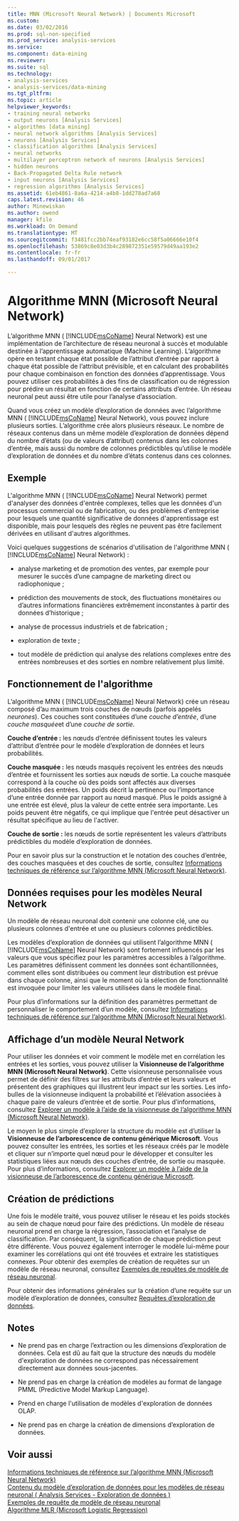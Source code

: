 ```yaml
---
title: MNN (Microsoft Neural Network) | Documents Microsoft
ms.custom: 
ms.date: 03/02/2016
ms.prod: sql-non-specified
ms.prod_service: analysis-services
ms.service: 
ms.component: data-mining
ms.reviewer: 
ms.suite: sql
ms.technology:
- analysis-services
- analysis-services/data-mining
ms.tgt_pltfrm: 
ms.topic: article
helpviewer_keywords:
- training neural networks
- output neurons [Analysis Services]
- algorithms [data mining]
- neural network algorithms [Analysis Services]
- neurons [Analysis Services]
- classification algorithms [Analysis Services]
- neural networks
- multilayer perceptron network of neurons [Analysis Services]
- hidden neurons
- Back-Propagated Delta Rule network
- input neurons [Analysis Services]
- regression algorithms [Analysis Services]
ms.assetid: 61eb4861-8a6a-4214-a4b8-1dd278ad7a68
caps.latest.revision: 46
author: Minewiskan
ms.author: owend
manager: kfile
ms.workload: On Demand
ms.translationtype: MT
ms.sourcegitcommit: f3481fcc2bb74eaf93182e6cc58f5a06666e10f4
ms.openlocfilehash: 53869c8e03d3b4c289872351e59579d49aa193e2
ms.contentlocale: fr-fr
ms.lasthandoff: 09/01/2017

---
```

# <a name="microsoft-neural-network-algorithm"></a>Algorithme MNN (Microsoft Neural Network)
  L’algorithme MNN ( [!INCLUDE[msCoName](../../includes/msconame-md.md)] Neural Network) est une implémentation de l’architecture de réseau neuronal à succès et modulable destinée à l’apprentissage automatique (Machine Learning).  L’algorithme opère en testant chaque état possible de l’attribut d’entrée par rapport à chaque état possible de l’attribut prévisible, et en calculant des probabilités pour chaque combinaison en fonction des données d’apprentissage. Vous pouvez utiliser ces probabilités à des fins de classification ou de régression pour prédire un résultat en fonction de certains attributs d’entrée. Un réseau neuronal peut aussi être utile pour l’analyse d’association.  
  
 Quand vous créez un modèle d’exploration de données avec l’algorithme MNN ( [!INCLUDE[msCoName](../../includes/msconame-md.md)] Neural Network), vous pouvez inclure plusieurs sorties. L’algorithme crée alors plusieurs réseaux. Le nombre de réseaux contenus dans un même modèle d’exploration de données dépend du nombre d’états (ou de valeurs d’attribut) contenus dans les colonnes d’entrée, mais aussi du nombre de colonnes prédictibles qu’utilise le modèle d’exploration de données et du nombre d’états contenus dans ces colonnes.  
  
## <a name="example"></a>Exemple  
 L'algorithme MNN ( [!INCLUDE[msCoName](../../includes/msconame-md.md)] Neural Network) permet d'analyser des données d'entrée complexes, telles que les données d'un processus commercial ou de fabrication, ou des problèmes d'entreprise pour lesquels une quantité significative de données d'apprentissage est disponible, mais pour lesquels des règles ne peuvent pas être facilement dérivées en utilisant d'autres algorithmes.  
  
 Voici quelques suggestions de scénarios d'utilisation de l'algorithme MNN ( [!INCLUDE[msCoName](../../includes/msconame-md.md)] Neural Network) :  
  
-   analyse marketing et de promotion des ventes, par exemple pour mesurer le succès d’une campagne de marketing direct ou radiophonique ;  
  
-   prédiction des mouvements de stock, des fluctuations monétaires ou d’autres informations financières extrêmement inconstantes à partir des données d’historique ;  
  
-   analyse de processus industriels et de fabrication ;  
  
-   exploration de texte ;  
  
-   tout modèle de prédiction qui analyse des relations complexes entre des entrées nombreuses et des sorties en nombre relativement plus limité.  
  
## <a name="how-the-algorithm-works"></a>Fonctionnement de l'algorithme  
 L’algorithme MNN ( [!INCLUDE[msCoName](../../includes/msconame-md.md)] Neural Network) crée un réseau composé d’au maximum trois couches de nœuds (parfois appelés *neurones*). Ces couches sont constituées d’une *couche d’entrée*, d’une *couche masquée*et d’une *couche de sortie*.  
  
 **Couche d’entrée :** les nœuds d’entrée définissent toutes les valeurs d’attribut d’entrée pour le modèle d’exploration de données et leurs probabilités.  
  
 **Couche masquée :** les nœuds masqués reçoivent les entrées des nœuds d’entrée et fournissent les sorties aux nœuds de sortie. La couche masquée correspond à la couche où des poids sont affectés aux diverses probabilités des entrées. Un poids décrit la pertinence ou l’importance d’une entrée donnée par rapport au nœud masqué. Plus le poids assigné à une entrée est élevé, plus la valeur de cette entrée sera importante. Les poids peuvent être négatifs, ce qui implique que l'entrée peut désactiver un résultat spécifique au lieu de l'activer.  
  
 **Couche de sortie :** les nœuds de sortie représentent les valeurs d’attributs prédictibles du modèle d’exploration de données.  
  
 Pour en savoir plus sur la construction et le notation des couches d’entrée, des couches masquées et des couches de sortie, consultez [Informations techniques de référence sur l’algorithme MNN (Microsoft Neural Network)](../../analysis-services/data-mining/microsoft-neural-network-algorithm-technical-reference.md).  
  
## <a name="data-required-for-neural-network-models"></a>Données requises pour les modèles Neural Network  
 Un modèle de réseau neuronal doit contenir une colonne clé, une ou plusieurs colonnes d'entrée et une ou plusieurs colonnes prédictibles.  
  
 Les modèles d’exploration de données qui utilisent l’algorithme MNN ( [!INCLUDE[msCoName](../../includes/msconame-md.md)] Neural Network) sont fortement influencés par les valeurs que vous spécifiez pour les paramètres accessibles à l’algorithme. Les paramètres définissent comment les données sont échantillonnées, comment elles sont distribuées ou comment leur distribution est prévue dans chaque colonne, ainsi que le moment où la sélection de fonctionnalité est invoquée pour limiter les valeurs utilisées dans le modèle final.  
  
 Pour plus d’informations sur la définition des paramètres permettant de personnaliser le comportement d’un modèle, consultez [Informations techniques de référence sur l’algorithme MNN (Microsoft Neural Network)](../../analysis-services/data-mining/microsoft-neural-network-algorithm-technical-reference.md).  
  
## <a name="viewing-a-neural-network-model"></a>Affichage d’un modèle Neural Network  
 Pour utiliser les données et voir comment le modèle met en corrélation les entrées et les sorties, vous pouvez utiliser la **Visionneuse de l’algorithme MNN (Microsoft Neural Network)**. Cette visionneuse personnalisée vous permet de définir des filtres sur les attributs d’entrée et leurs valeurs et présentent des graphiques qui illustrent leur impact sur les sorties. Les info-bulles de la visionneuse indiquent la probabilité et l’élévation associées à chaque paire de valeurs d’entrée et de sortie. Pour plus d’informations, consultez [Explorer un modèle à l’aide de la visionneuse de l’algorithme MNN (Microsoft Neural Network)](../../analysis-services/data-mining/browse-a-model-using-the-microsoft-neural-network-viewer.md).  
  
 Le moyen le plus simple d’explorer la structure du modèle est d’utiliser la **Visionneuse de l’arborescence de contenu générique Microsoft**. Vous pouvez consulter les entrées, les sorties et les réseaux créés par le modèle et cliquer sur n’importe quel nœud pour le développer et consulter les statistiques liées aux nœuds des couches d’entrée, de sortie ou masquée. Pour plus d’informations, consultez [Explorer un modèle à l’aide de la visionneuse de l’arborescence de contenu générique Microsoft](../../analysis-services/data-mining/browse-a-model-using-the-microsoft-generic-content-tree-viewer.md).  
  
## <a name="creating-predictions"></a>Création de prédictions  
 Une fois le modèle traité, vous pouvez utiliser le réseau et les poids stockés au sein de chaque nœud pour faire des prédictions. Un modèle de réseau neuronal prend en charge la régression, l’association et l’analyse de classification. Par conséquent, la signification de chaque prédiction peut être différente. Vous pouvez également interroger le modèle lui-même pour examiner les corrélations qui ont été trouvées et extraire les statistiques connexes. Pour obtenir des exemples de création de requêtes sur un modèle de réseau neuronal, consultez [Exemples de requêtes de modèle de réseau neuronal](../../analysis-services/data-mining/neural-network-model-query-examples.md).  
  
 Pour obtenir des informations générales sur la création d’une requête sur un modèle d’exploration de données, consultez [Requêtes d’exploration de données](../../analysis-services/data-mining/data-mining-queries.md).  
  
## <a name="remarks"></a>Notes  
  
-   Ne prend pas en charge l’extraction ou les dimensions d’exploration de données. Cela est dû au fait que la structure des nœuds du modèle d'exploration de données ne correspond pas nécessairement directement aux données sous-jacentes.  
  
-   Ne prend pas en charge la création de modèles au format de langage PMML (Predictive Model Markup Language).  
  
-   Prend en charge l'utilisation de modèles d'exploration de données OLAP.  
  
-   Ne prend pas en charge la création de dimensions d’exploration de données.  
  
## <a name="see-also"></a>Voir aussi  
 [Informations techniques de référence sur l’algorithme MNN (Microsoft Neural Network)](../../analysis-services/data-mining/microsoft-neural-network-algorithm-technical-reference.md)   
 [Contenu du modèle d’exploration de données pour les modèles de réseau neuronal &#40; Analysis Services - Exploration de données &#41;](../../analysis-services/data-mining/mining-model-content-for-neural-network-models-analysis-services-data-mining.md)   
 [Exemples de requête de modèle de réseau neuronal](../../analysis-services/data-mining/neural-network-model-query-examples.md)   
 [Algorithme MLR (Microsoft Logistic Regression)](../../analysis-services/data-mining/microsoft-logistic-regression-algorithm.md)  
  
  

